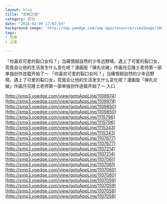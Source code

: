 ```yaml
---
layout: blog
title: "恐怖之夜"
category: 其他
date: "2018-02-09 17:02:54"
background-image: 'http://smp.yoedge.com/smp-app/resource/viewImage/1003565appline.png'
tags:
- 恐怖
- 之夜

---
```

「你喜欢可爱的裂口女吗？」当痛恨超自然的少年远野晴，遇上了可爱的裂口女，究竟会让他的生活发生什么变化呢？漫画版「弹丸论破」作画月见隆士老师第一部单独创作连载开始了～
「你喜欢可爱的裂口女吗？」当痛恨超自然的少年远野晴，遇上了可爱的裂口女，究竟会让他的生活发生什么变化呢？漫画版「弹丸论破」作画月见隆士老师第一部单独创作连载开始了～
入口

[http://smp3.yoedge.com/view/gotoAppLine/1109974](http://smp3.yoedge.com/view/gotoAppLine/1109974)
[http://smp3.yoedge.com/view/gotoAppLine/1109850](http://smp3.yoedge.com/view/gotoAppLine/1109850)
[http://smp3.yoedge.com/view/gotoAppLine/1115796](http://smp3.yoedge.com/view/gotoAppLine/1115796)
[http://smp3.yoedge.com/view/gotoAppLine/1115343](http://smp3.yoedge.com/view/gotoAppLine/1115343)
[http://smp3.yoedge.com/view/gotoAppLine/1107677](http://smp3.yoedge.com/view/gotoAppLine/1107677)
[http://smp3.yoedge.com/view/gotoAppLine/1107214](http://smp3.yoedge.com/view/gotoAppLine/1107214)
[http://smp3.yoedge.com/view/gotoAppLine/1107061](http://smp3.yoedge.com/view/gotoAppLine/1107061)
[http://smp3.yoedge.com/view/gotoAppLine/1107060](http://smp3.yoedge.com/view/gotoAppLine/1107060)
[http://smp3.yoedge.com/view/gotoAppLine/1107059](http://smp3.yoedge.com/view/gotoAppLine/1107059)
[http://smp3.yoedge.com/view/gotoAppLine/1107058](http://smp3.yoedge.com/view/gotoAppLine/1107058)

        
